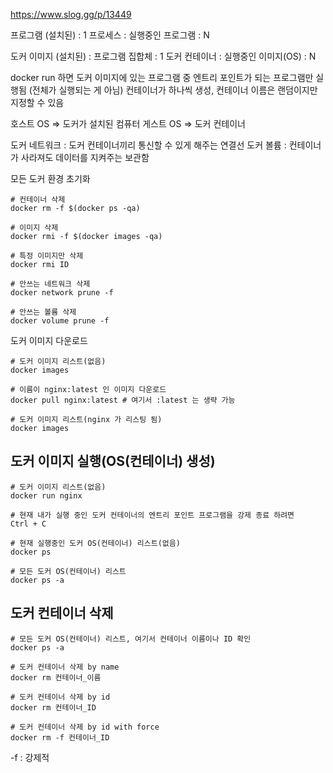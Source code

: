 
https://www.slog.gg/p/13449

프로그램 (설치된) : 1
프로세스 : 실행중인 프로그램 : N

도커 이미지 (설치된) : 프로그램 집합체 : 1
도커 컨테이너 : 실행중인 이미지(OS) : N

docker run 하면
도커 이미지에 있는 프로그램 중 엔트리 포인트가 되는 프로그램만 실행됨 (전체가 실행되는 게 아님)
컨테이너가 하나씩 생성, 컨테이너 이름은 랜덤이지만 지정할 수 있음

호스트 OS => 도커가 설치된 컴퓨터
게스트 OS => 도커 컨테이너

도커 네트워크 : 도커 컨테이너끼리 통신할 수 있게 해주는 연결선
도커 볼륨 : 컨테이너가 사라져도 데이터를 지켜주는 보관함

모든 도커 환경 초기화
```
# 컨테이너 삭제
docker rm -f $(docker ps -qa)

# 이미지 삭제
docker rmi -f $(docker images -qa)

# 특정 이미지만 삭제
docker rmi ID

# 안쓰는 네트워크 삭제
docker network prune -f

# 안쓰는 볼륨 삭제
docker volume prune -f
```

도커 이미지 다운로드
```
# 도커 이미지 리스트(없음)
docker images

# 이름이 nginx:latest 인 이미지 다운로드
docker pull nginx:latest # 여기서 :latest 는 생략 가능

# 도커 이미지 리스트(nginx 가 리스팅 됨)
docker images
```

## 도커 이미지 실행(OS(컨테이너) 생성)

```
# 도커 이미지 리스트(없음)
docker run nginx

# 현재 내가 실행 중인 도커 컨테이너의 엔트리 포인트 프로그램을 강제 종료 하려면
Ctrl + C

# 현재 실행중인 도커 OS(컨테이너) 리스트(없음)
docker ps

# 모든 도커 OS(컨테이너) 리스트
docker ps -a
```

## 도커 컨테이너 삭제

```
# 모든 도커 OS(컨테이너) 리스트, 여기서 컨테이너 이름이나 ID 확인
docker ps -a

# 도커 컨테이너 삭제 by name
docker rm 컨테이너_이름

# 도커 컨테이너 삭제 by id
docker rm 컨테이너_ID

# 도커 컨테이너 삭제 by id with force
docker rm -f 컨테이너_ID
```
-f : 강제적

